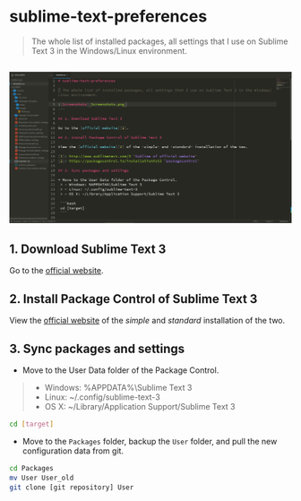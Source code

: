 # sublime-text-preferences

> The whole list of installed packages, all settings that I use on Sublime Text 3 in the Windows/Linux environment.

![Screenshots](Screenshots.png)
---

## 1. Download Sublime Text 3

Go to the [official website][1].

## 2. Install Package Control of Sublime Text 3

View the [official website][2] of the *simple* and *standard* installation of the two.

[1]: http://www.sublimetext.com/3 "Sublime of official website"
[2]: https://packagecontrol.io/installation#st3 "packagecontrol" 

## 3. Sync packages and settings

+ Move to the User Data folder of the Package Control.
 > - Windows: %APPDATA%\Sublime Text 3
 > - Linux: ~/.config/sublime-text-3
 > - OS X: ~/Library/Application Support/Sublime Text 3

 ```bash
 cd [target] 
 ```

+ Move to the `Packages` folder, backup the `User` folder, and pull the new configuration data from git.

 ```bash
 cd Packages
 mv User User_old
 git clone [git repository] User
 ```
